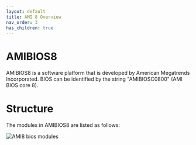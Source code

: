 ```yaml
---
layout: default
title: AMI 8 Overview
nav_order: 3
has_children: true
---
```


# AMIBIOS8

AMIBIOS8 is a software platform that is developed by American Megatrends Incorporated. BIOS can be identified by the string "AMIBIOSC0800" (AMI BIOS core 8).

# Structure

The modules in AMIBIOS8 are listed as follows:

![AMI8 bios modules](/test2/assets/images/ami8/ami8_modules.png)
